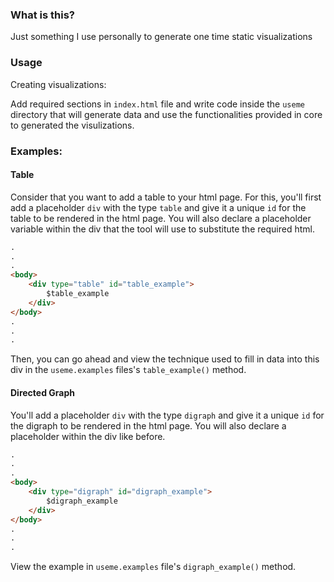 ### What is this?

Just something I use personally to generate one time static visualizations

### Usage

Creating visualizations:

Add required sections in `index.html` file and write code inside the `useme` directory 
that will generate data and use the functionalities provided in core to generated the 
visulizations.


### Examples:

#### Table

Consider that you want to add a table to your html page. 
For this, you'll first add a placeholder `div` with the 
type `table` and give it a unique `id` for the table to be 
rendered in the html page. You will also declare a placeholder 
variable within the div that the tool will use to substitute the
required html.

```html
.
.
.
<body>
    <div type="table" id="table_example">
        $table_example
    </div>
</body>
.
.
.
```

Then, you can go ahead and view the technique used to fill in data
into this div in the `useme.examples` files's `table_example()` method. 


#### Directed Graph

You'll add a placeholder `div` with the type `digraph` and give it a unique `id`
for the digraph to be rendered in the html page. You will also declare a placeholder
within the div like before.

```html
.
.
.
<body>
    <div type="digraph" id="digraph_example">
        $digraph_example
    </div>
</body>
.
.
.
```

View the example in `useme.examples` file's `digraph_example()` method.